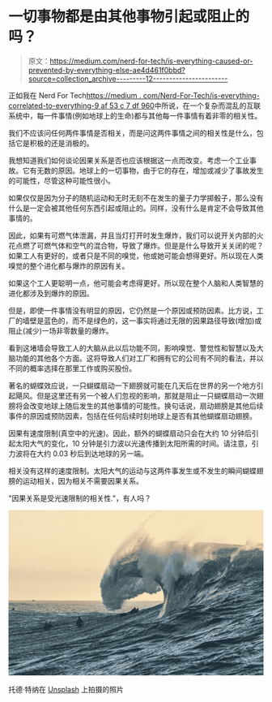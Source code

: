 # 一切事物都是由其他事物引起或阻止的吗？

> 原文：<https://medium.com/nerd-for-tech/is-everything-caused-or-prevented-by-everything-else-ae4d461f0bbd?source=collection_archive---------12----------------------->

正如我在 Nerd For Tech[https://medium . com/Nerd-For-Tech/is-everything-correlated-to-everything-9 af 53 c 7 df 960](/nerd-for-tech/is-everything-correlated-to-everything-9af53c7df960)中所说，在一个复杂而混乱的互联系统中，每一件事情(例如地球上的生命)都与其他每一件事情有着非零的相关性。

我们不应该问任何两件事情是否相关，而是问这两件事情之间的相关性是什么，包括它是积极的还是消极的。

我想知道我们如何谈论因果关系是否也应该根据这一点而改变。考虑一个工业事故。它有无数的原因。地球上的一切事物，由于它的存在，增加或减少了事故发生的可能性，尽管这种可能性很小。

如果仅仅是因为分子的随机运动和无时无刻不在发生的量子力学掷骰子，那么没有什么是一定会被其他任何东西引起或阻止的。同样，没有什么是肯定不会导致其他事情的。

因此，如果有可燃气体泄漏，并且当灯打开时发生爆炸，我们可以说开关内部的火花点燃了可燃气体和空气的混合物，导致了爆炸。但是是什么导致开关关闭的呢？如果工人有更好的，或者只是不同的嗅觉，他或她可能会想得更好。所以现在人类嗅觉的整个进化都与爆炸的原因有关。

如果这个工人更聪明一点，他可能会考虑得更好。所以现在整个人脑和人类智慧的进化都涉及到爆炸的原因。

但是，即使一件事情没有明显的原因，它仍然是一个原因或预防因素。比方说，工厂的墙壁是蓝色的，而不是绿色的，这一事实将通过无限的因果路径导致(增加)或阻止(减少)一场非零数量的爆炸。

看到这堵墙会导致工人的大脑从此以后功能不同，影响嗅觉、警觉性和智慧以及大脑功能的其他各个方面。这将导致人们对工厂和拥有它的公司有不同的看法，并以不同的概率选择在那里工作或购买股份。

著名的蝴蝶效应说，一只蝴蝶扇动一下翅膀就可能在几天后在世界的另一个地方引起飓风。但是这里还有另一个被人们忽视的影响，那就是阻止一只蝴蝶扇动一次翅膀将会改变地球上随后发生的其他事情的可能性。换句话说，扇动翅膀是其他后续事件的原因或预防因素，包括在任何后续时刻地球上是否有其他蝴蝶扇动翅膀。

因果有速度限制(真空中的光速)。因此，额外的蝴蝶扇动只会在大约 10 分钟后引起太阳大气的变化，10 分钟是引力波以光速传播到太阳所需的时间。请注意，引力波将在大约 0.03 秒后到达地球的另一端。

相关没有这样的速度限制。太阳大气的运动与这两件事发生或不发生的瞬间蝴蝶翅膀的运动相关，因为相关不需要因果关系。

"因果关系是受光速限制的相关性."，有人吗？

![](img/eb0215b1654490b239aed14ac5f8c9a9.png)

托德·特纳在 [Unsplash](https://unsplash.com?utm_source=medium&utm_medium=referral) 上拍摄的照片